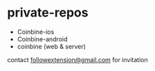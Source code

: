 # private-repos

- Coinbine-ios
- Coinbine-android
- coinbine (web & server)

contact followextension@gmail.com for invitation
